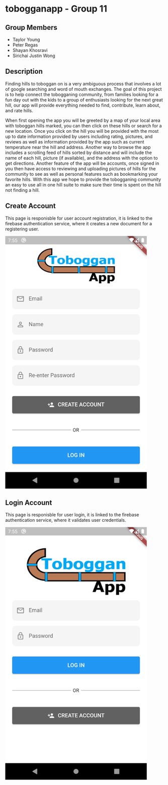# tobogganapp - Group 11

## Group Members

<ul>
  <li>Taylor Young</li>
  <li>Peter Regas</li>
  <li>Shayan Khosravi</li>
  <li>Sirichai Justin Wong</li>
</ul>

## Description
Finding hills to toboggan on is a very ambiguous process that involves a lot of google searching and word of mouth exchanges. The goal of this project is to help connect the tobogganing community, from families looking for a fun day out with the kids to a group of enthusiasts looking for the next great hill, our app will provide everything needed to find, contribute, learn about, and rate hills.
 
When first opening the app you will be greeted by a map of your local area with toboggan hills marked, you can then click on these hills or search for a new location. Once you click on the hill you will be provided with the most up to date information provided by users including rating, pictures, and reviews as well as information provided by the app such as current temperature near the hill and address. Another way to browse the app includes a scrolling feed of hills sorted by distance and will include the name of each hill, picture (if available), and the address with the option to get directions. Another feature of the app will be accounts, once signed in you then have access to reviewing and uploading pictures of hills for the community to see as well as personal features such as bookmarking your favorite hills. With this app we hope to provide the tobogganing community an easy to use all in one hill suite to make sure their time is spent on the hill not finding a hill.

## Create Account
This page is responisble for user account registration, it is linked to the firebase authentication service, where it creates a new document for a registering user.

<img src="Screenshots/create_account.png" alt="description" width="450"/>

## Login Account

This page is responisble for user login, it is linked to the firebase authentication service, where it validates user credentials.

<img src="Screenshots/login.png" alt="description" width="450"/>
